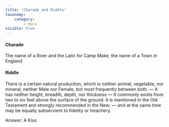 ```yaml
---
title: 'Charade and Riddle'
taxonomy:
    category:
        - docs
visible: true
---
```


#### Charade

The name of a River and the Latin for Camp Make, the name of a Town in England

#### Riddle

There is a certain natural production, which is neither animal, vegetable, nor mineral, neither Male nor Female, but most frequently between both. — It has neither height, breadth, depth, nor thickness — It commonly exists from two to six feet above the surface of the ground. It is mentioned in the Old Testament and strongly recommended in the New; — and at the same time may be equally subservient to fidelity or treachery.


<span class="pencil">Answer: A Kiss</span>
